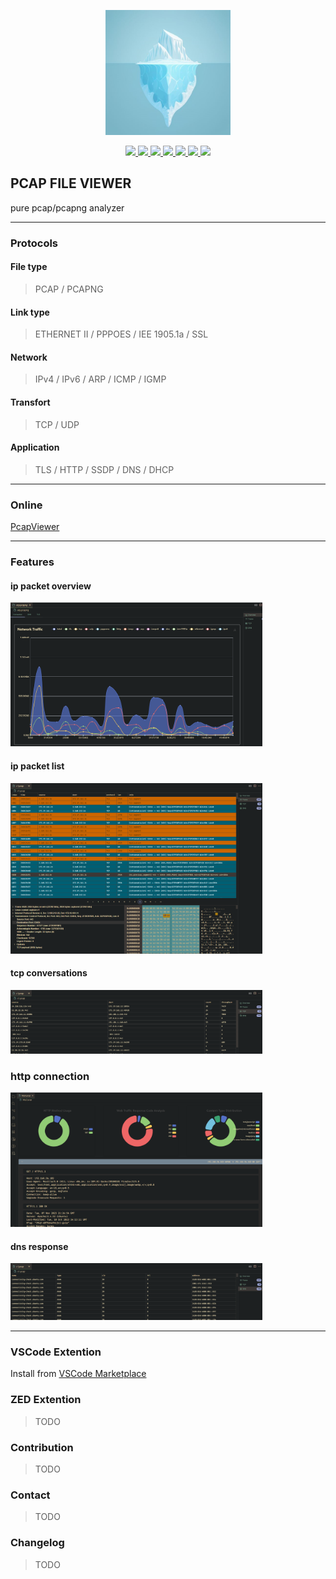<p align="center">
  <img src="assets/icon2.png" width="200px" alt="Logo">
</p>
<p align="center">
  <a href="/">
    <img src="https://img.shields.io/github/license/sankooc/vs-shark">
  </a>
  <a href="https://marketplace.visualstudio.com/items?itemName=sankooc.pcapviewer">
    <img src="https://img.shields.io/visual-studio-marketplace/d/sankooc.pcapviewer">
  </a>
  <a href="/">
    <img src="https://img.shields.io/github/languages/count/sankooc/vs-shark">
  </a>
  <a href="/">
    <img src="https://img.shields.io/visual-studio-marketplace/stars/sankooc.pcapviewer">
  </a>
  <a href="/">
    <img src="https://img.shields.io/npm/unpacked-size/nshark">
  </a>
  <a href="/">
    <img src="https://img.shields.io/github/stars/sankooc/vs-shark">
  </a>
  <a>
    <img src="https://visitor-badge.lithub.cc/badge?page_id=sankooc_vs-shark&left_color=gray&right_color=green">
  </a>
</p>

## PCAP FILE VIEWER 

pure pcap/pcapng analyzer

---
### Protocols

#### File type
> PCAP / PCAPNG

#### Link type
> ETHERNET II / PPPOES / IEE 1905.1a / SSL

#### Network
> IPv4 / IPv6 / ARP / ICMP / IGMP

#### Transfort
> TCP / UDP

#### Application
> TLS / HTTP / SSDP / DNS / DHCP

---
### Online

[PcapViewer](https://sankooc.github.io/pcap/)

---

### Features


#### ip packet overview

<img src="assets/overview.png" width="80%"/>

#### ip packet list

<img src="assets/frame.png" width="80%"/>

#### tcp conversations

<img src="assets/conv.png" width="80%"/>

### http connection

<img src="assets/http.png" width="80%"/>

#### dns response

<img src="assets/dns.png" width="80%"/>

---


### VSCode Extention

 Install from  [VSCode Marketplace](https://marketplace.visualstudio.com/items?itemName=sankooc.pcapviewer)

### ZED Extention

> TODO 

### Contribution

> TODO

### Contact 

> TODO

### Changelog

> TODO

